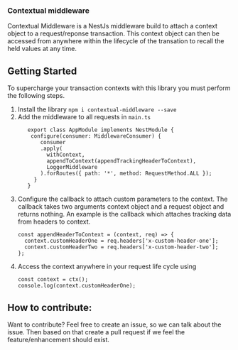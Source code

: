 ### Contextual middleware
Contextual Middleware is a NestJs middleware build to attach a context object to a request/reponse transaction.
This context object can then be accessed from anywhere within the lifecycle of the transation to recall the held values at any time.


## Getting Started
To supercharge your transaction contexts with this library you must perform the following steps.
1. Install the library `npm i contextual-middleware --save`
2. Add the middleware to all requests in `main.ts`
   ```
      export class AppModule implements NestModule {
       configure(consumer: MiddlewareConsumer) {
          consumer
          .apply(
            withContext,
            appendToContext(appendTrackingHeaderToContext),
            LoggerMiddleware
          ).forRoutes({ path: '*', method: RequestMethod.ALL });
        }
      }
   ```
3. Configure the callback to attach custom parameters to the context. The callback takes two arguments context object and a request object and returns nothing.
   An example is the callback which attaches tracking data from headers to context.
   ```
   const appendHeaderToContext = (context, req) => {
     context.customHeaderOne = req.headers['x-custom-header-one'];
     context.customHeaderTwo = req.headers['x-custom-header-two'];
   };
   ```
4. Access the context anywhere in your request life cycle using
   ```
   const context = ctx();
   console.log(context.customHeaderOne);
   ```

## How to contribute:
   Want to contribute? Feel free to create an issue, so we can talk about the issue.
   Then based on that create a pull request if we feel the feature/enhancement should exist.


